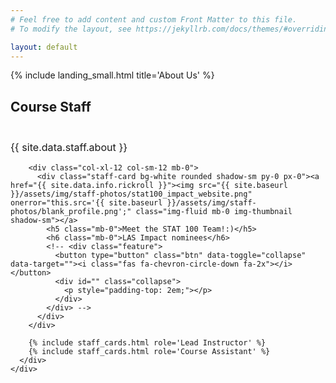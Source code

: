 ```yaml
---
# Feel free to add content and custom Front Matter to this file.
# To modify the layout, see https://jekyllrb.com/docs/themes/#overriding-theme-defaults

layout: default
---
```

{% include landing_small.html title='About Us' %}

<div id="about" class="offset" style="margin-top: 5px;">
  <div class="bg-light py-4">
    <div class="container py-4">
      <div class="col-12 text-center">
        <div class="text-center" style="margin-bottom: 3em;">
          <h2 class="display-5 font-weight-light">Course Staff</h2>
        </div>
        <p class="lead text-left" style="font-size: 1.15em;">{{ site.data.staff.about }}</p>
      </div>
      <div class="row text-center">

        <div class="col-xl-12 col-sm-12 mb-0">
          <div class="staff-card bg-white rounded shadow-sm py-0 px-0"><a href="{{ site.data.info.rickroll }}"><img src="{{ site.baseurl }}/assets/img/staff-photos/stat100_impact_website.png" onerror="this.src='{{ site.baseurl }}/assets/img/staff-photos/blank_profile.png';" class="img-fluid mb-0 img-thumbnail shadow-sm"></a>
            <h5 class="mb-0">Meet the STAT 100 Team!:)</h5>
            <h6 class="mb-0">LAS Impact nominees</h6>
            <!-- <div class="feature">
              <button type="button" class="btn" data-toggle="collapse" data-target=""><i class="fas fa-chevron-circle-down fa-2x"></i></button>
              <div id="" class="collapse">
                <p style="padding-top: 2em;"></p>
              </div>
            </div> -->
          </div>
        </div>

        {% include staff_cards.html role='Lead Instructor' %}
        {% include staff_cards.html role='Course Assistant' %}
      </div>
    </div>
  </div>
</div>
